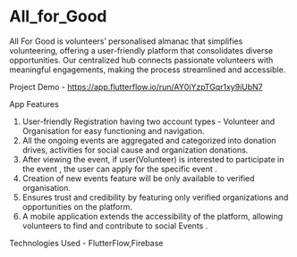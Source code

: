 # All_for_Good


All For Good is volunteers’ personalised almanac that simplifies volunteering, offering a user-friendly platform that consolidates diverse opportunities. Our centralized hub connects passionate volunteers with meaningful engagements, making the process streamlined and accessible.

Project Demo - https://app.flutterflow.io/run/AY0iYzpTGqr1xy9iUbN7

App Features
1. User-friendly Registration having two account types - Volunteer and Organisation for easy functioning and navigation.
2. All the ongoing events are aggregated and categorized into donation drives, activities for social cause and organization donations.
3. After viewing the event, if user(Volunteer) is interested to participate in the event , the user can apply for the specific event . 
4. Creation of  new events feature will be only available to verified organisation.
5. Ensures trust and credibility by featuring only verified organizations and opportunities on the platform. 
6. A mobile application extends the accessibility of the platform, allowing volunteers to find and contribute to social Events .

Technologies Used - FlutterFlow,Firebase
